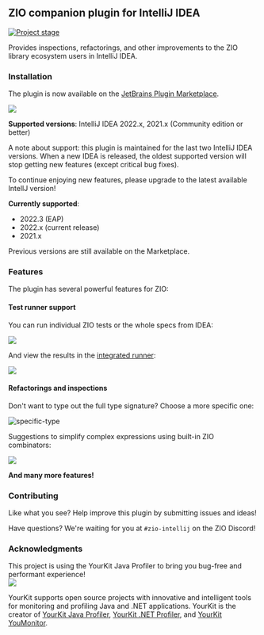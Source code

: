 ## ZIO companion plugin for IntelliJ IDEA

[![Project stage][Stage]][Stage-Page]

Provides inspections, refactorings, and other improvements to the ZIO library ecosystem users in IntelliJ IDEA.

### Installation

The plugin is now available on the [JetBrains Plugin Marketplace](https://plugins.jetbrains.com/plugin/13820-zio-for-intellij).

<img src="https://user-images.githubusercontent.com/601206/79748708-89a48080-8316-11ea-95a3-3542dab04684.png" />

**Supported versions**: IntelliJ IDEA 2022.x, 2021.x (Community edition or better)

A note about support: this plugin is maintained for the last two IntelliJ IDEA versions. When a new IDEA is released, the oldest supported version will stop getting new features (except critical bug fixes).

To continue enjoying new features, please upgrade to the latest available IntellJ version!

**Currently supported**:
 * 2022.3 (EAP)
 * 2022.x (current release)
 * 2021.x

Previous versions are still available on the Marketplace.

### Features

The plugin has several powerful features for ZIO:

#### Test runner support

You can run individual ZIO tests or the whole specs from IDEA:

<img src="https://user-images.githubusercontent.com/601206/79748798-af318a00-8316-11ea-818d-5f266aa52ffe.png" />

And view the results in the [integrated runner](https://plugins.jetbrains.com/plugin/13820-zio-for-intellij/zio-test-runner):

<img src="https://user-images.githubusercontent.com/601206/79748960-fb7cca00-8316-11ea-8e4a-e080de4bdf1c.png" />

#### Refactorings and inspections

Don't want to type out the full type signature? Choose a more specific one:

![specific-type](https://user-images.githubusercontent.com/601206/74927065-a0def480-53df-11ea-934a-f74aebaf2c54.gif)

Suggestions to simplify complex expressions using built-in ZIO combinators:

![](https://user-images.githubusercontent.com/601206/74927181-d08dfc80-53df-11ea-922d-15bbe471f736.gif)

**And many more features!**

### Contributing

Like what you see? Help improve this plugin by submitting issues and ideas!

Have questions? We're waiting for you at `#zio-intellij` on the ZIO Discord!

### Acknowledgments

This project is using the YourKit Java Profiler to bring you bug-free and performant experience!  
![](https://www.yourkit.com/images/yklogo.png) 

YourKit supports open source projects with innovative and intelligent tools for monitoring and profiling Java and .NET applications.
YourKit is the creator of [YourKit Java Profiler](https://www.yourkit.com/java/profiler/), [YourKit .NET Profiler](https://www.yourkit.com/.net/profiler/),
and [YourKit YouMonitor](https://www.yourkit.com/youmonitor/).

[Stage]: https://img.shields.io/badge/Project%20Stage-Production%20Ready-brightgreen.svg
[Stage-Page]: https://github.com/zio/zio/wiki/Project-Stages
